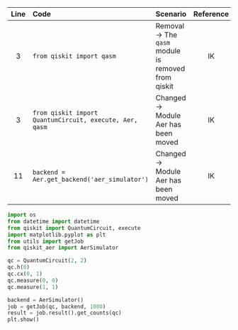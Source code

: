 | Line | Code | Scenario | Reference | Artifact | Refactoring |
| :--: | :--- | :------- | :-------: | :------- | :---------- |
| 3 | `from qiskit import qasm` | Removal -> The `qasm` module is removed from qiskit | IK | qiskit.qasm |  |
| 3 | `from qiskit import QuantumCircuit, execute, Aer, qasm` | Changed -> Module Aer has been moved | IK | Aer | `from qiskit_aer import AerSimulator` |
| 11 | `backend = Aer.get_backend('aer_simulator')` | Changed -> Module Aer has been moved | IK | Aer | `backend = AerSimulator()` |

```python
import os
from datetime import datetime
from qiskit import QuantumCircuit, execute
import matplotlib.pyplot as plt
from utils import getJob
from qiskit_aer import AerSimulator

qc = QuantumCircuit(2, 2)
qc.h(0)
qc.cx(0, 1)
qc.measure(0, 0)
qc.measure(1, 1)

backend = AerSimulator()
job = getJob(qc, backend, 1000)
result = job.result().get_counts(qc)
plt.show()
```